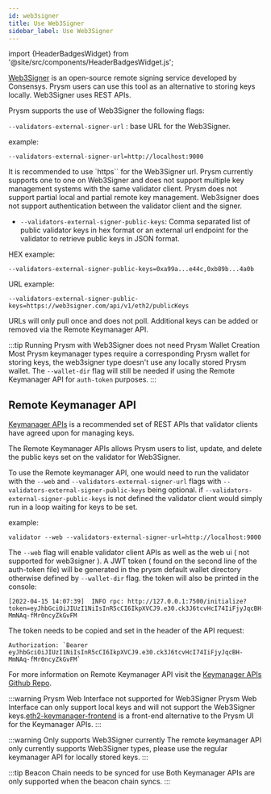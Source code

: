 ```yaml
---
id: web3signer
title: Use Web3Signer
sidebar_label: Use Web3Signer
---
```


import {HeaderBadgesWidget} from '@site/src/components/HeaderBadgesWidget.js';

<HeaderBadgesWidget />

[Web3Signer](https://github.com/ConsenSys/web3signer) is an open-source remote signing service developed by Consensys. Prysm users can use this tool as an alternative to storing keys locally. Web3Signer uses REST APIs.

Prysm supports the use of Web3Signer the following flags:

`--validators-external-signer-url` : base URL for the Web3Signer.

example:
```
--validators-external-signer-url=http://localhost:9000
```

It is recommended to use `https`` for the Web3Signer url. Prysm currently supports one to one on Web3Signer and does not support multiple key management systems with the same validator client. Prysm does not support partial local and partial remote key management. Web3signer does not support authentication between the validator client and the signer.


- `--validators-external-signer-public-keys`: Comma separated list of public validator keys in hex format or an external url endpoint for the validator to retrieve public keys in JSON format.

HEX example: 
```
--validators-external-signer-public-keys=0xa99a...e44c,0xb89b...4a0b
```

URL example:
```
--validators-external-signer-public-keys=https://web3signer.com/api/v1/eth2/publicKeys
```

URLs will only pull once and does not poll. Additional keys can be added or removed via the Remote Keymanager API.

:::tip Running Prysm with Web3Signer does not need Prysm Wallet Creation
Most Prysm keymanager types require a corresponding Prysm wallet for storing keys, the web3signer type doesn't use any locally stored Prysm wallet.
The `--wallet-dir` flag will still be needed if using the Remote Keymanager API for `auth-token` purposes.
:::

## Remote Keymanager API 

[Keymanager APIs](https://github.com/ethereum/keymanager-APIs) is a recommended set of REST APIs that validator clients have agreed upon for managing keys.

The Remote Keymanager APIs allows Prysm users to list, update, and delete the public keys set on the validator for Web3Signer.

To use the Remote keymanager API, one would need to run the validator with the `--web` and `--validators-external-signer-url` flags with `--validators-external-signer-public-keys` being optional. 
if `--validators-external-signer-public-keys` is not defined the validator client would simply run in a loop waiting for keys to be set. 

example:
```
validator --web --validators-external-signer-url=http://localhost:9000
```

The `--web` flag will enable validator client APIs as well as the web ui ( not supported for web3signer ). A JWT token ( found on the second line of the auth-token file) will be generated in the prysm default wallet directory otherwise defined by `--wallet-dir` flag. the token will also be printed in the console:
```
[2022-04-15 14:07:39]  INFO rpc: http://127.0.0.1:7500/initialize?token=eyJhbGciOiJIUzI1NiIsInR5cCI6IkpXVCJ9.e30.ck3J6tcvHcI74IiFjyJqcBH-MmNAq-fMr0ncyZkGvFM
```
The token needs to be copied and set in the header of the API request:
```
Authorization: `Bearer eyJhbGciOiJIUzI1NiIsInR5cCI6IkpXVCJ9.e30.ck3J6tcvHcI74IiFjyJqcBH-MmNAq-fMr0ncyZkGvFM`
```

For more information on Remote Keymanager API visit the [Keymanager APIs Github Repo](https://github.com/ethereum/keymanager-APIs).

:::warning Prysm Web Interface not supported for Web3Signer
Prysm Web Interface can only support local keys and will not support the Web3Signer keys.[eth2-keymanager-frontend](https://github.com/joaquim-verges/eth2-keymanager-frontend) is a front-end alternative to the Prysm UI for the Keymanager APIs.
:::

:::warning Only supports Web3Signer currently
The remote keymanager API only currently supports Web3Signer types, please use the regular keymanager API for locally stored keys.
:::

:::tip Beacon Chain needs to be synced for use
Both Keymanager APIs are only supported when the beacon chain syncs.
:::


